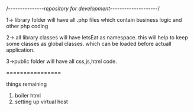 /*---------------repository for development--------------------*/


1-> library folder will have all .php files which contain business logic and other php coding

2-> all library classes will have letsEat as namespace. this will help to keep some classes as global classes. which can be loaded before actuall application.

3->public folder will have all css,js,html code.

================

things remaining 

1. boiler html
2. setting up virtual host


